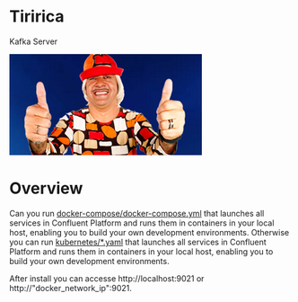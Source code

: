 # Tiririca

Kafka Server

![image](./images/tiririca.jpg)

# Overview

Can you run [docker-compose/docker-compose.yml](docker-compose.yml) that launches all services in Confluent Platform and runs them in containers in your local host, enabling you to build your own development environments.
Otherwise you can run [kubernetes/*.yaml](*.yml) that launches all services in Confluent Platform and runs them in containers in your local host, enabling you to build your own development environments.

After install you can accesse http://localhost:9021 or http://"docker_network_ip":9021.
